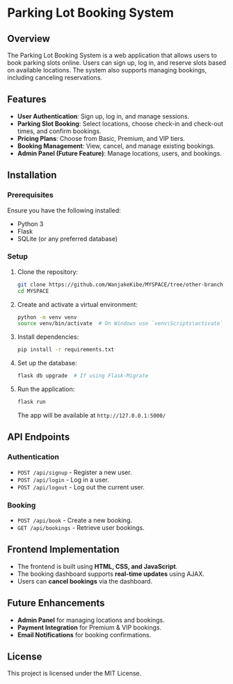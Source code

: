 # Parking Lot Booking System

## Overview

The Parking Lot Booking System is a web application that allows users to book parking slots online. Users can sign up, log in, and reserve slots based on available locations. The system also supports managing bookings, including canceling reservations.

## Features

- **User Authentication**: Sign up, log in, and manage sessions.
- **Parking Slot Booking**: Select locations, choose check-in and check-out times, and confirm bookings.
- **Pricing Plans**: Choose from Basic, Premium, and VIP tiers.
- **Booking Management**: View, cancel, and manage existing bookings.
- **Admin Panel (Future Feature)**: Manage locations, users, and bookings.

## Installation

### Prerequisites

Ensure you have the following installed:

- Python 3
- Flask
- SQLite (or any preferred database)

### Setup

1. Clone the repository:

   ```sh
   git clone https://github.com/WanjakeKibe/MYSPACE/tree/other-branch
   cd MYSPACE
   ```

2. Create and activate a virtual environment:

   ```sh
   python -m venv venv
   source venv/bin/activate  # On Windows use `venv\Scripts\activate`
   ```

3. Install dependencies:

   ```sh
   pip install -r requirements.txt
   ```

4. Set up the database:

   ```sh
   flask db upgrade  # If using Flask-Migrate
   ```

5. Run the application:
   ```sh
   flask run
   ```
   The app will be available at `http://127.0.0.1:5000/`

## API Endpoints

### Authentication

- `POST /api/signup` - Register a new user.
- `POST /api/login` - Log in a user.
- `POST /api/logout` - Log out the current user.

### Booking

- `POST /api/book` - Create a new booking.
- `GET /api/bookings` - Retrieve user bookings.

## Frontend Implementation

- The frontend is built using **HTML, CSS, and JavaScript**.
- The booking dashboard supports **real-time updates** using AJAX.
- Users can **cancel bookings** via the dashboard.

## Future Enhancements

- **Admin Panel** for managing locations and bookings.
- **Payment Integration** for Premium & VIP bookings.
- **Email Notifications** for booking confirmations.

## License

This project is licensed under the MIT License.

